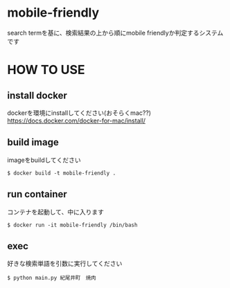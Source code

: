 # mobile-friendly
search termを基に、検索結果の上から順にmobile friendlyか判定するシステムです

# HOW TO USE
## install docker
dockerを環境にinstallしてください(おそらくmac??)  
https://docs.docker.com/docker-for-mac/install/

## build image
imageをbuildしてください
```
$ docker build -t mobile-friendly .
```

## run container
コンテナを起動して、中に入ります
```
$ docker run -it mobile-friendly /bin/bash
```

## exec
好きな検索単語を引数に実行してください
```
$ python main.py 紀尾井町　焼肉
```
